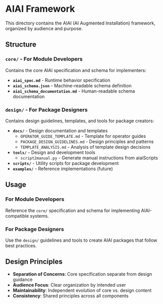 # AIAI Framework

This directory contains the AIAI (AI Augmented Installation) framework, organized by audience and purpose.

## Structure

### `core/` - For Module Developers
Contains the core AIAI specification and schema for implementers:

- **`aiai_spec.md`** - Runtime behavior specification
- **`aiai_schema.json`** - Machine-readable schema definition
- **`aiai_schema_documentation.md`** - Human-readable schema documentation

### `design/` - For Package Designers
Contains design guidelines, templates, and tools for package creators:

- **`docs/`** - Design documentation and templates
  - `OPERATOR_GUIDE_TEMPLATE.md` - Template for operator guides
  - `PACKAGE_DESIGN_GUIDELINES.md` - Design principles and patterns
  - `TEMPLATE_ANALYSIS.md` - Analysis of template design decisions
- **`tools/`** - Design and development tools
  - `script2manual.py` - Generate manual instructions from aiaiScripts
- **`scripts/`** - Utility scripts for package development
- **`examples/`** - Reference implementations (future)

## Usage

### For Module Developers
Reference the `core/` specification and schema for implementing AIAI-compatible systems.

### For Package Designers
Use the `design/` guidelines and tools to create AIAI packages that follow best practices.

## Design Principles

- **Separation of Concerns**: Core specification separate from design guidance
- **Audience Focus**: Clear organization by intended user
- **Maintainability**: Independent evolution of core vs. design content
- **Consistency**: Shared principles across all components 